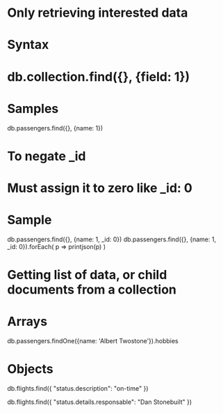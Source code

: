 # Only retrieving interested data
# Syntax 
# db.collection.find({}, {field: 1})

# Samples
db.passengers.find({}, {name: 1})

# To negate _id
# Must assign it to zero like _id: 0

# Sample
db.passengers.find({}, {name: 1, _id: 0})
db.passengers.find({}, {name: 1, _id: 0}).forEach( p => printjson(p) )

# Getting list of data, or child documents from a collection
# Arrays
db.passengers.findOne({name: 'Albert Twostone'}).hobbies

# Objects
db.flights.find({
    "status.description": "on-time"
})

db.flights.find({
   "status.details.responsable": "Dan Stonebuilt"
})